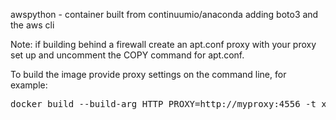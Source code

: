 awspython - container built from continuumio/anaconda adding boto3 and the aws cli

Note: if building behind a firewall create an apt.conf proxy with your proxy
set up and uncomment the COPY command for apt.conf.

To build the image provide proxy settings on the command line, for example:

<pre>
docker build --build-arg HTTP_PROXY=http://myproxy:4556 -t xtracdev/awspython .
</pre>
